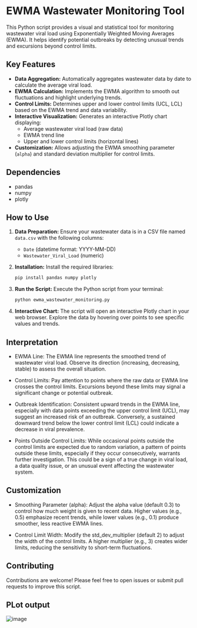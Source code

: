 # EWMA Wastewater Monitoring Tool

This Python script provides a visual and statistical tool for monitoring wastewater viral load using Exponentially Weighted Moving Averages (EWMA). It helps identify potential outbreaks by detecting unusual trends and excursions beyond control limits.

## Key Features

* **Data Aggregation:** Automatically aggregates wastewater data by date to calculate the average viral load.
* **EWMA Calculation:** Implements the EWMA algorithm to smooth out fluctuations and highlight underlying trends.
* **Control Limits:** Determines upper and lower control limits (UCL, LCL) based on the EWMA trend and data variability.
* **Interactive Visualization:** Generates an interactive Plotly chart displaying:
    * Average wastewater viral load (raw data)
    * EWMA trend line
    * Upper and lower control limits (horizontal lines)
* **Customization:** Allows adjusting the EWMA smoothing parameter (`alpha`) and standard deviation multiplier for control limits.

## Dependencies

* pandas
* numpy
* plotly

## How to Use

1. **Data Preparation:** Ensure your wastewater data is in a CSV file named `data.csv` with the following columns:
   * `Date` (datetime format: YYYY-MM-DD)
   * `Wastewater_Viral_Load` (numeric)

2. **Installation:** Install the required libraries:

   ```bash
   pip install pandas numpy plotly
3. **Run the Script:** Execute the Python script from your terminal:

   ```bash
   python ewma_wastewater_monitoring.py  

4. **Interactive Chart:** The script will open an interactive Plotly chart in your web browser. Explore the data by hovering over points to see specific values and trends.

## Interpretation

* EWMA Line: The EWMA line represents the smoothed trend of wastewater viral load. Observe its direction (increasing, decreasing, stable) to assess the overall situation.

* Control Limits: Pay attention to points where the raw data or EWMA line crosses the control limits. Excursions beyond these limits may signal a significant change or potential outbreak.

* Outbreak Identification: Consistent upward trends in the EWMA line, especially with data points exceeding the upper control limit (UCL), may suggest an increased risk of an outbreak. Conversely, a sustained downward trend below the lower control limit (LCL) could indicate a decrease in viral prevalence.

* Points Outside Control Limits: While occasional points outside the control limits are expected due to random variation, a pattern of points outside these limits, especially if they occur consecutively, warrants further investigation. This could be a sign of a true change in viral load, a data quality issue, or an unusual event affecting the wastewater system.

## Customization

* Smoothing Parameter (alpha): Adjust the alpha value (default 0.3) to control how much weight is given to recent data. Higher values (e.g., 0.5) emphasize recent trends, while lower values (e.g., 0.1) produce smoother, less reactive EWMA lines.

* Control Limit Width: Modify the std_dev_multiplier (default 2) to adjust the width of the control limits. A higher multiplier (e.g., 3) creates wider limits, reducing the sensitivity to short-term fluctuations.

## Contributing

Contributions are welcome! Please feel free to open issues or submit pull requests to improve this script.

## PLot output
![image](https://github.com/vinayrajput0005/EWMA-Wastewater-Monitoring/assets/54147406/81923fed-c966-4c40-9566-ca47ea4cdb20)


